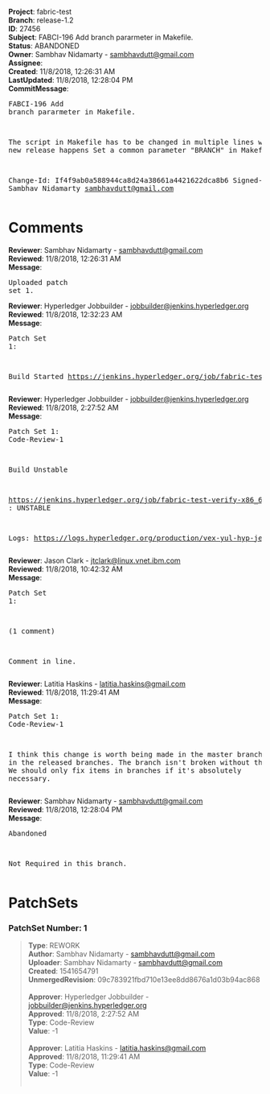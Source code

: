 <strong>Project</strong>: fabric-test<br><strong>Branch</strong>: release-1.2<br><strong>ID</strong>: 27456<br><strong>Subject</strong>: FABCI-196 Add branch pararmeter in Makefile.<br><strong>Status</strong>: ABANDONED<br><strong>Owner</strong>: Sambhav Nidamarty - sambhavdutt@gmail.com<br><strong>Assignee</strong>:<br><strong>Created</strong>: 11/8/2018, 12:26:31 AM<br><strong>LastUpdated</strong>: 11/8/2018, 12:28:04 PM<br><strong>CommitMessage</strong>:<br><pre>FABCI-196 Add branch pararmeter in Makefile.

The script in Makefile has to be changed in
multiple lines whenever a new release happens
Set a common parameter "BRANCH" in Makefile

Change-Id: If4f9ab0a588944ca8d24a38661a4421622dca8b6
Signed-off-by: Sambhav Nidamarty <sambhavdutt@gmail.com>
</pre><h1>Comments</h1><strong>Reviewer</strong>: Sambhav Nidamarty - sambhavdutt@gmail.com<br><strong>Reviewed</strong>: 11/8/2018, 12:26:31 AM<br><strong>Message</strong>: <pre>Uploaded patch set 1.</pre><strong>Reviewer</strong>: Hyperledger Jobbuilder - jobbuilder@jenkins.hyperledger.org<br><strong>Reviewed</strong>: 11/8/2018, 12:32:23 AM<br><strong>Message</strong>: <pre>Patch Set 1:

Build Started https://jenkins.hyperledger.org/job/fabric-test-verify-x86_64/2223/</pre><strong>Reviewer</strong>: Hyperledger Jobbuilder - jobbuilder@jenkins.hyperledger.org<br><strong>Reviewed</strong>: 11/8/2018, 2:27:52 AM<br><strong>Message</strong>: <pre>Patch Set 1: Code-Review-1

Build Unstable 

https://jenkins.hyperledger.org/job/fabric-test-verify-x86_64/2223/ : UNSTABLE

Logs: https://logs.hyperledger.org/production/vex-yul-hyp-jenkins-3/fabric-test-verify-x86_64/2223</pre><strong>Reviewer</strong>: Jason Clark - jtclark@linux.vnet.ibm.com<br><strong>Reviewed</strong>: 11/8/2018, 10:42:32 AM<br><strong>Message</strong>: <pre>Patch Set 1:

(1 comment)

Comment in line.</pre><strong>Reviewer</strong>: Latitia Haskins - latitia.haskins@gmail.com<br><strong>Reviewed</strong>: 11/8/2018, 11:29:41 AM<br><strong>Message</strong>: <pre>Patch Set 1: Code-Review-1

I think this change is worth being made in the master branch and not in the released branches. The branch isn't broken without the variable. We should only fix items in branches if it's absolutely necessary.</pre><strong>Reviewer</strong>: Sambhav Nidamarty - sambhavdutt@gmail.com<br><strong>Reviewed</strong>: 11/8/2018, 12:28:04 PM<br><strong>Message</strong>: <pre>Abandoned

Not Required in this branch.</pre><h1>PatchSets</h1><h3>PatchSet Number: 1</h3><blockquote><strong>Type</strong>: REWORK<br><strong>Author</strong>: Sambhav Nidamarty - sambhavdutt@gmail.com<br><strong>Uploader</strong>: Sambhav Nidamarty - sambhavdutt@gmail.com<br><strong>Created</strong>: 1541654791<br><strong>UnmergedRevision</strong>: 09c783921fbd710e13ee8dd8676a1d03b94ac868<br><br><strong>Approver</strong>: Hyperledger Jobbuilder - jobbuilder@jenkins.hyperledger.org<br><strong>Approved</strong>: 11/8/2018, 2:27:52 AM<br><strong>Type</strong>: Code-Review<br><strong>Value</strong>: -1<br><br><strong>Approver</strong>: Latitia Haskins - latitia.haskins@gmail.com<br><strong>Approved</strong>: 11/8/2018, 11:29:41 AM<br><strong>Type</strong>: Code-Review<br><strong>Value</strong>: -1<br><br></blockquote>